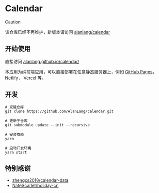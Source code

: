 # Calendar
> [!CAUTION]
> 该仓库已经不再维护，新版本请访问 [alanlang/calendar](https://github.com/AlanLang/calendar)

## 开始使用
直接访问 [alanlang.github.io/calendar/](https://alanlang.github.io/calendar/)

本应用为纯前端应用，可以直接部署在任意静态服务器上，例如 [GitHub Pages](https://pages.github.com/)， [Netlify](https://www.netlify.com/)， [Vercel](https://vercel.com/) 等。

## 开发
```shell
# 克隆仓库
git clone https://github.com/AlanLang/calendar.git

# 更新子仓库
git submodule update --init --recursive

# 安装依赖
yarn

# 启动开发环境
yarn start
```

## 特别感谢
* [zhengxs2018/calendar-data](https://github.com/zhengxs2018/calendar-data)
* [NateScarlet/holiday-cn](https://github.com/NateScarlet/holiday-cn)
